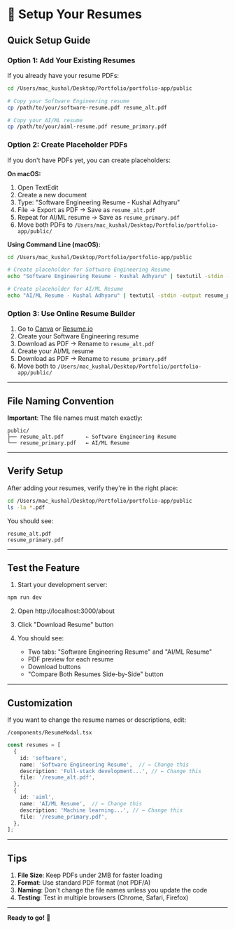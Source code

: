 # 📄 Setup Your Resumes

## Quick Setup Guide

### Option 1: Add Your Existing Resumes

If you already have your resume PDFs:

```bash
cd /Users/mac_kushal/Desktop/Portfolio/portfolio-app/public

# Copy your Software Engineering resume
cp /path/to/your/software-resume.pdf resume_alt.pdf

# Copy your AI/ML resume
cp /path/to/your/aiml-resume.pdf resume_primary.pdf
```

### Option 2: Create Placeholder PDFs

If you don't have PDFs yet, you can create placeholders:

**On macOS:**

1. Open TextEdit
2. Create a new document
3. Type: "Software Engineering Resume - Kushal Adhyaru"
4. File → Export as PDF → Save as `resume_alt.pdf`
5. Repeat for AI/ML resume → Save as `resume_primary.pdf`
6. Move both PDFs to `/Users/mac_kushal/Desktop/Portfolio/portfolio-app/public/`

**Using Command Line (macOS):**

```bash
cd /Users/mac_kushal/Desktop/Portfolio/portfolio-app/public

# Create placeholder for Software Engineering Resume
echo "Software Engineering Resume - Kushal Adhyaru" | textutil -stdin -output resume_alt.pdf -format txt -convert pdf

# Create placeholder for AI/ML Resume
echo "AI/ML Resume - Kushal Adhyaru" | textutil -stdin -output resume_primary.pdf -format txt -convert pdf
```

### Option 3: Use Online Resume Builder

1. Go to [Canva](https://www.canva.com/resumes/templates/) or [Resume.io](https://resume.io/)
2. Create your Software Engineering resume
3. Download as PDF → Rename to `resume_alt.pdf`
4. Create your AI/ML resume
5. Download as PDF → Rename to `resume_primary.pdf`
6. Move both to `/Users/mac_kushal/Desktop/Portfolio/portfolio-app/public/`

---

## File Naming Convention

**Important**: The file names must match exactly:

```
public/
├── resume_alt.pdf       ← Software Engineering Resume
└── resume_primary.pdf   ← AI/ML Resume
```

---

## Verify Setup

After adding your resumes, verify they're in the right place:

```bash
cd /Users/mac_kushal/Desktop/Portfolio/portfolio-app/public
ls -la *.pdf
```

You should see:
```
resume_alt.pdf
resume_primary.pdf
```

---

## Test the Feature

1. Start your development server:
```bash
npm run dev
```

2. Open http://localhost:3000/about

3. Click "Download Resume" button

4. You should see:
   - Two tabs: "Software Engineering Resume" and "AI/ML Resume"
   - PDF preview for each resume
   - Download buttons
   - "Compare Both Resumes Side-by-Side" button

---

## Customization

If you want to change the resume names or descriptions, edit:

`/components/ResumeModal.tsx`

```typescript
const resumes = [
  {
    id: 'software',
    name: 'Software Engineering Resume',  // ← Change this
    description: 'Full-stack development...', // ← Change this
    file: '/resume_alt.pdf',
  },
  {
    id: 'aiml',
    name: 'AI/ML Resume',  // ← Change this
    description: 'Machine learning...', // ← Change this
    file: '/resume_primary.pdf',
  },
];
```

---

## Tips

1. **File Size**: Keep PDFs under 2MB for faster loading
2. **Format**: Use standard PDF format (not PDF/A)
3. **Naming**: Don't change the file names unless you update the code
4. **Testing**: Test in multiple browsers (Chrome, Safari, Firefox)

---

**Ready to go!** 🚀
